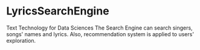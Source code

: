 # LyricsSearchEngine
Text Technology for Data Sciences
The Search Engine can search singers, songs' names and lyrics. Also, recommendation system is applied to users' exploration.
